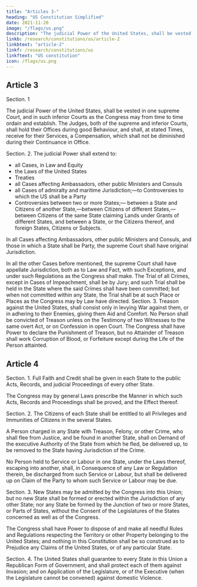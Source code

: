 ```yaml
---
title: "Articles 3-"
heading: "US Constitution Simplified"
date: 2021-11-20
image: "/flags/us.png"
description: "The judicial Power of the United States, shall be vested in one supreme Court, and in such inferior Courts as the Congress may from time to time ordain and establish. "
linkb: /research/constitutions/us/article-2
linkbtext: "article-2"
linkf: /research/constitutions/us
linkftext: "US constitution"
icon: /flags/us.png
---
```



## Article 3

Section. 1

The judicial Power of the United States, shall be vested in one supreme Court, and in such inferior Courts as the Congress may from time to time ordain and establish. The Judges, both of the supreme and inferior Courts, shall hold their Offices during good Behaviour, and shall, at stated Times, receive for their Services, a Compensation, which shall not be diminished during their Continuance in Office.

Section. 2. The judicial Power shall extend to:

- all Cases, in Law and Equity
- the Laws of the United States
- Treaties
- all Cases affecting Ambassadors, other public Ministers and Consuls
- all Cases of admiralty and maritime Jurisdiction;—to Controversies to which the US shall be a Party
- Controversies between two or more States;— between a State and Citizens of another State,—between Citizens of different States,—between Citizens of the same State claiming Lands under Grants of different States, and between a State, or the Citizens thereof, and foreign States, Citizens or Subjects. 

In all Cases affecting Ambassadors, other public Ministers and Consuls, and those in which a State shall be Party, the supreme Court shall have original Jurisdiction. 

In all the other Cases before mentioned, the supreme Court shall have appellate Jurisdiction, both as to Law and Fact, with such Exceptions, and under such Regulations as the Congress shall make. The Trial of all Crimes, except in Cases of Impeachment, shall be by Jury; and such Trial shall be held in the State where the said Crimes shall have been committed; but when not committed within any State, the Trial shall be at such Place or Places as the Congress may by Law have directed. Section. 3. Treason against the United States, shall consist only in levying War against them, or in adhering to their Enemies, giving them Aid and Comfort. No Person shall be convicted of Treason unless on the Testimony of two Witnesses to the same overt Act, or on Confession in open Court. The Congress shall have Power to declare the Punishment of Treason, but no Attainder of Treason shall work Corruption of Blood, or Forfeiture except during the Life of the Person attainted. 


## Article 4

Section. 1. Full Faith and Credit shall be given in each State to the public Acts, Records, and judicial Proceedings of every other State.

The Congress may by general Laws prescribe the Manner in which such Acts, Records and Proceedings shall be proved, and the Effect thereof. 


Section. 2. The Citizens of each State shall be entitled to all Privileges and Immunities of Citizens in the several States. 

A Person charged in any State with Treason, Felony, or other Crime, who shall flee from Justice, and be found in another State, shall on Demand of the executive Authority of the State from which he fled, be delivered up, to be removed to the State having Jurisdiction of the Crime. 

No Person held to Service or Labour in one State, under the Laws thereof, escaping into another, shall, in Consequence of any Law or Regulation therein, be discharged from such Service or Labour, but shall be delivered up on Claim of the Party to whom such Service or Labour may be due. 


Section. 3. New States may be admitted by the Congress into this Union; but no new State shall be formed or erected within the Jurisdiction of any other State; nor any State be formed by the Junction of two or more States, or Parts of States, without the Consent of the Legislatures of the States concerned as well as of the Congress. 

The Congress shall have Power to dispose of and make all needful Rules and Regulations respecting the Territory or other Property belonging to the United States; and nothing in this Constitution shall be so construed as to Prejudice any Claims of the United States, or of any particular State.

Section. 4. The United States shall guarantee to every State in this Union a Republican Form of Government, and shall protect each of them against Invasion; and on Application of the Legislature, or of the Executive (when the Legislature cannot be convened) against domestic Violence. 


